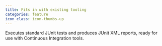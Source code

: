 ```yaml
---
title: Fits in with existing tooling
categories: feature
icon_class: icon-thumbs-up
---
```

Executes standard JUnit tests and produces JUnit XML reports, ready for use with Continuous Integration tools.